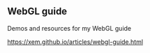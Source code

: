 WebGL guide
-----------

Demos and resources for my WebGL guide


https://xem.github.io/articles/webgl-guide.html